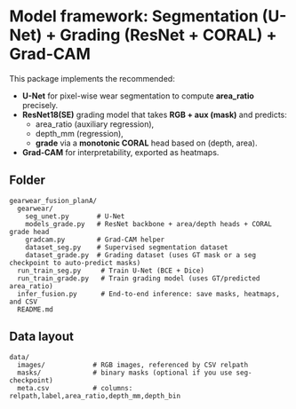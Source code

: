 
# Model framework: Segmentation (U-Net) + Grading (ResNet + CORAL) + Grad-CAM

This package implements the recommended:
- **U-Net** for pixel-wise wear segmentation to compute **area_ratio** precisely.
- **ResNet18(SE)** grading model that takes **RGB + aux (mask)** and predicts:
  - area_ratio (auxiliary regression),
  - depth_mm (regression),
  - **grade** via a **monotonic CORAL** head based on (depth, area).
- **Grad-CAM** for interpretability, exported as heatmaps.

## Folder
```
gearwear_fusion_planA/
  gearwear/
    seg_unet.py       # U-Net
    models_grade.py   # ResNet backbone + area/depth heads + CORAL grade head
    gradcam.py        # Grad-CAM helper
    dataset_seg.py    # Supervised segmentation dataset
    dataset_grade.py  # Grading dataset (uses GT mask or a seg checkpoint to auto-predict masks)
  run_train_seg.py     # Train U-Net (BCE + Dice)
  run_train_grade.py   # Train grading model (uses GT/predicted area_ratio)
  infer_fusion.py      # End-to-end inference: save masks, heatmaps, and CSV
  README.md
```

## Data layout
```
data/
  images/            # RGB images, referenced by CSV relpath
  masks/             # binary masks (optional if you use seg-checkpoint)
  meta.csv           # columns: relpath,label,area_ratio,depth_mm,depth_bin
```
